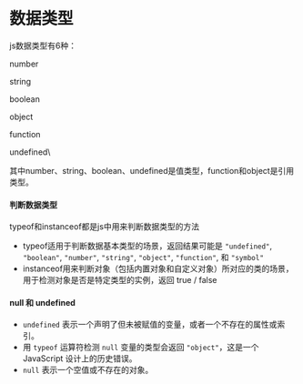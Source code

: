 # 数据类型

js数据类型有6种：

number

string

boolean

object

function

undefined\


其中number、string、boolean、undefined是值类型，function和object是引用类型。

#### 判断数据类型

typeof和instanceof都是js中用来判断数据类型的方法

* typeof适用于判断数据基本类型的场景，返回结果可能是 `"undefined"`, `"boolean"`, `"number"`, `"string"`, `"object"`, `"function"`, 和 `"symbol"`
* instanceof用来判断对象（包括内置对象和自定义对象）所对应的类的场景，用于检测对象是否是特定类型的实例，返回 true / false

#### null 和 undefined

* `undefined` 表示一个声明了但未被赋值的变量，或者一个不存在的属性或索引。
* 用 `typeof` 运算符检测 `null` 变量的类型会返回 `"object"`，这是一个 JavaScript 设计上的历史错误。
* `null` 表示一个空值或不存在的对象。
